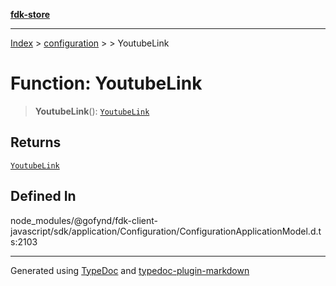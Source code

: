 [**fdk-store**](../../../README.md)
***

[Index](../../../API.md) > [configuration](../../README.md) > [<internal>](../README.md) > YoutubeLink

# Function: YoutubeLink

> **YoutubeLink**(): [`YoutubeLink`](../type-aliases/type-alias.YoutubeLink.md)

## Returns

[`YoutubeLink`](../type-aliases/type-alias.YoutubeLink.md)

## Defined In

node\_modules/@gofynd/fdk-client-javascript/sdk/application/Configuration/ConfigurationApplicationModel.d.ts:2103

***
Generated using [TypeDoc](https://typedoc.org/) and [typedoc-plugin-markdown](https://www.npmjs.com/package/typedoc-plugin-markdown)
